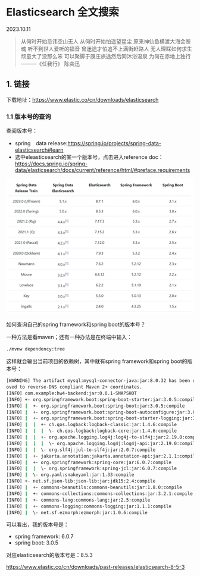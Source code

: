 # Elasticsearch 全文搜索

2023.10.11

> 从何时开始忌讳空山无人 从何时开始怕遥望星尘
原来神仙鱼横渡大海会断魂 听不到世人爱听的福音
曾迷途才怕追不上满街赶路人 无人理睬如何求生
顽童大了没那么笨 可以聚脚于康庄旅途然后同沐浴温泉
为何在赤地上独行
———《任我行》 陈奕迅

## 1. 链接

下载地址：https://www.elastic.co/cn/downloads/elasticsearch

### 1.1 版本号的查询

查阅版本号：
- spring　data release:https://spring.io/projects/spring-data-elasticsearch#learn
- 选中eleasticsearch的某一个版本号，点击进入reference doc：https://docs.spring.io/spring-data/elasticsearch/docs/current/reference/html/#preface.requirements

![](./res/elastic-version.png)

如何查询自己的spring framework和spring boot的版本号？

一种方法是看maven；还有一种办法是在终端中输入：

```bash
./mvnw dependency:tree
```

这样就会输出当前项目的依赖树，其中就有spring framework和spring boot的版本号：

```bash
[WARNING] The artifact mysql:mysql-connector-java:jar:8.0.32 has been relocated to com.mysql:mysql-connector-j:jar:8.0.32: MySQL Connector/J artifacts m
oved to reverse-DNS compliant Maven 2+ coordinates.
[INFO] com.example:hw4-backend:jar:0.0.1-SNAPSHOT
[INFO] +- org.springframework.boot:spring-boot-starter:jar:3.0.5:compile
[INFO] |  +- org.springframework.boot:spring-boot:jar:3.0.5:compile
[INFO] |  +- org.springframework.boot:spring-boot-autoconfigure:jar:3.0.5:compile
[INFO] |  +- org.springframework.boot:spring-boot-starter-logging:jar:3.0.5:compile
[INFO] |  |  +- ch.qos.logback:logback-classic:jar:1.4.6:compile
[INFO] |  |  |  \- ch.qos.logback:logback-core:jar:1.4.6:compile
[INFO] |  |  +- org.apache.logging.log4j:log4j-to-slf4j:jar:2.19.0:compile
[INFO] |  |  |  \- org.apache.logging.log4j:log4j-api:jar:2.19.0:compile
[INFO] |  |  \- org.slf4j:jul-to-slf4j:jar:2.0.7:compile
[INFO] |  +- jakarta.annotation:jakarta.annotation-api:jar:2.1.1:compile
[INFO] |  +- org.springframework:spring-core:jar:6.0.7:compile
[INFO] |  |  \- org.springframework:spring-jcl:jar:6.0.7:compile
[INFO] |  \- org.yaml:snakeyaml:jar:1.33:compile
[INFO] +- net.sf.json-lib:json-lib:jar:jdk15:2.4:compile
[INFO] |  +- commons-beanutils:commons-beanutils:jar:1.8.0:compile
[INFO] |  +- commons-collections:commons-collections:jar:3.2.1:compile
[INFO] |  +- commons-lang:commons-lang:jar:2.5:compile
[INFO] |  +- commons-logging:commons-logging:jar:1.1.1:compile
[INFO] |  \- net.sf.ezmorph:ezmorph:jar:1.0.6:compile
```

可以看出，我的版本号是：
- spring framework: 6.0.7
- spring boot: 3.0.5

对应elasticsearch的版本号是：8.5.3

https://www.elastic.co/cn/downloads/past-releases/elasticsearch-8-5-3
